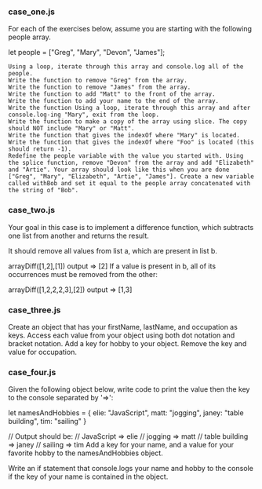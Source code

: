 ### case_one.js

For each of the exercises below, assume you are starting with the following people array.

let people = ["Greg", "Mary", "Devon", "James"];

    Using a loop, iterate through this array and console.log all of the people.
    Write the function to remove "Greg" from the array.
    Write the function to remove "James" from the array.
    Write the function to add "Matt" to the front of the array.
    Write the function to add your name to the end of the array.
    Write the function Using a loop, iterate through this array and after console.log-ing "Mary", exit from the loop.
    Write the function to make a copy of the array using slice. The copy should NOT include "Mary" or "Matt".
    Write the function that gives the indexOf where "Mary" is located.
    Write the function that gives the indexOf where "Foo" is located (this should return -1).
    Redefine the people variable with the value you started with. Using the splice function, remove "Devon" from the array and add "Elizabeth" and "Artie". Your array should look like this when you are done ["Greg", "Mary", "Elizabeth", "Artie", "James"]. Create a new variable called withBob and set it equal to the people array concatenated with the string of "Bob".


### case_two.js

Your goal in this case is to implement a difference function, which subtracts one list from another and returns the result.

It should remove all values from list a, which are present in list b.

arrayDiff([1,2],[1]) output => [2]
If a value is present in b, all of its occurrences must be removed from the other:

arrayDiff([1,2,2,2,3],[2])  output => [1,3]

### case_three.js
Create an object that has your firstName, lastName, and occupation as keys.
Access each value from your object using both dot notation and bracket notation.
Add a key for hobby to your object. Remove the key and value for occupation.

### case_four.js
Given the following object below, write code to print the value then the key to the console separated by '=>':

let namesAndHobbies = {
    elie: "JavaScript",
    matt: "jogging",
    janey: "table building",
    tim: "sailing"
}

// Output should be:
// JavaScript => elie
// jogging => matt
// table building => janey
// sailing => tim
Add a key for your name, and a value for your favorite hobby to the namesAndHobbies object.

Write an if statement that console.logs your name and hobby to the console if the key of your name is contained in the object.